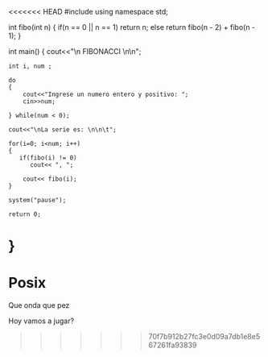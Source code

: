 <<<<<<< HEAD
#include<iostream>
using namespace std;

int fibo(int n)
{
    if(n == 0 || n == 1)
       return n;
    else
       return fibo(n - 2) + fibo(n - 1);
}

int main()
{
    cout<<"\n         FIBONACCI \n\n";
    
    int i, num ;
    
    do
    {
        cout<<"Ingrese un numero entero y positivo: ";
        cin>>num;
        
    } while(num < 0);
    
    cout<<"\nLa serie es: \n\n\t";
    
    for(i=0; i<num; i++)
    {
       if(fibo(i) != 0)
          cout<< ", "; 
        
        cout<< fibo(i);       
    }
    
    system("pause");
    
    return 0;
}
=======
# Posix
Que onda que pez

Hoy vamos a jugar?
>>>>>>> 70f7b912b27fc3e0d09a7db1e8e567261fa93839
